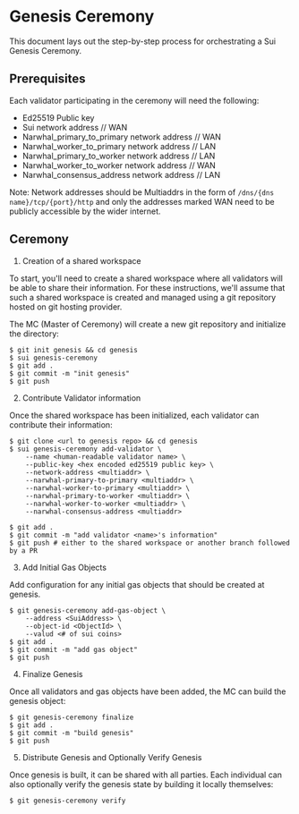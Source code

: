 # Genesis Ceremony

This document lays out the step-by-step process for orchestrating a Sui Genesis Ceremony.

## Prerequisites 

Each validator participating in the ceremony will need the following:

- Ed25519 Public key
- Sui network address // WAN
- Narwhal_primary_to_primary network address // WAN
- Narwhal_worker_to_primary network address // LAN
- Narwhal_primary_to_worker network address // LAN
- Narwhal_worker_to_worker network address // WAN
- Narwhal_consensus_address network address // LAN

Note: Network addresses should be Multiaddrs in the form of `/dns/{dns name}/tcp/{port}/http` and
only the addresses marked WAN need to be publicly accessible by the wider internet.

## Ceremony

1. Creation of a shared workspace

To start, you'll need to create a shared workspace where all validators will be able to share their
information. For these instructions, we'll assume that such a shared workspace is created and managed
using a git repository hosted on git hosting provider.

The MC (Master of Ceremony) will create a new git repository and initialize the directory:

```
$ git init genesis && cd genesis
$ sui genesis-ceremony 
$ git add .
$ git commit -m "init genesis"
$ git push
```

2. Contribute Validator information

Once the shared workspace has been initialized, each validator can contribute their information:

```
$ git clone <url to genesis repo> && cd genesis
$ sui genesis-ceremony add-validator \
    --name <human-readable validator name> \
    --public-key <hex encoded ed25519 public key> \
    --network-address <multiaddr> \
    --narwhal-primary-to-primary <multiaddr> \
    --narwhal-worker-to-primary <multiaddr> \
    --narwhal-primary-to-worker <multiaddr> \
    --narwhal-worker-to-worker <multiaddr> \
    --narwhal-consensus-address <multiaddr>

$ git add .
$ git commit -m "add validator <name>'s information"
$ git push # either to the shared workspace or another branch followed by a PR
```

3. Add Initial Gas Objects

Add configuration for any initial gas objects that should be created at genesis.

```
$ git genesis-ceremony add-gas-object \
    --address <SuiAddress> \
    --object-id <ObjectId> \
    --valud <# of sui coins>
$ git add .
$ git commit -m "add gas object"
$ git push
```

4. Finalize Genesis

Once all validators and gas objects have been added, the MC can build the genesis object:

```
$ git genesis-ceremony finalize
$ git add .
$ git commit -m "build genesis"
$ git push
```

5. Distribute Genesis and Optionally Verify Genesis

Once genesis is built, it can be shared with all parties. Each individual can also optionally verify
the genesis state by building it locally themselves:

```
$ git genesis-ceremony verify
```
